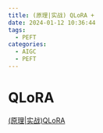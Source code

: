 ```yaml
---
title: (原理|实战) QLoRA + 
date: 2024-01-12 10:36:44
tags:
  - PEFT
categories:
  - AIGC
  - PEFT
---
```


<p></p>
<!-- more -->

# QLoRA
[(原理|实战)QLoRA](https://candied-skunk-1ca.notion.site/QLoRA-154bfe211084809fa92bc33113d74dfb?pvs=4)